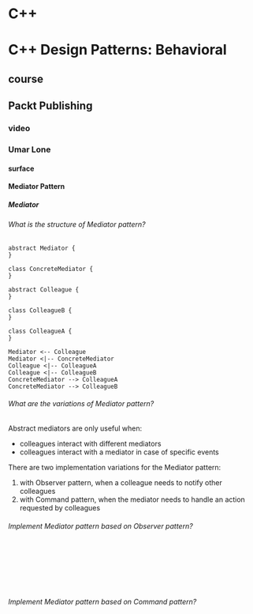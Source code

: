 # C++
# C++ Design Patterns: Behavioral
## course
## Packt Publishing
### video
### Umar Lone
#### surface

#### Mediator Pattern
##### Mediator

###### What is the structure of Mediator pattern?

```plantuml
abstract Mediator {
}

class ConcreteMediator {
}

abstract Colleague {
}

class ColleagueB {
}

class ColleagueA {
}

Mediator <-- Colleague
Mediator <|-- ConcreteMediator
Colleague <|-- ColleagueA
Colleague <|-- ColleagueB
ConcreteMediator --> ColleagueA
ConcreteMediator --> ColleagueB
```

###### What are the variations of Mediator pattern?

Abstract mediators are only useful when:

* colleagues interact with different mediators
* colleagues interact with a mediator in case of specific events

There are two implementation variations for the Mediator pattern:

1. with Observer pattern, when a colleague needs to notify other colleagues
2. with Command pattern, when the mediator needs to handle an action requested by colleagues

###### Implement Mediator pattern based on Observer pattern?

```hpp
```

```hpp
```

```cpp
```

```hpp
```

```cpp
```

```hpp
```

```cpp
```

###### Implement Mediator pattern based on Command pattern?

